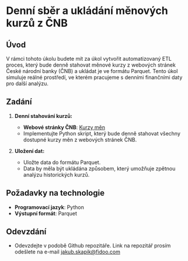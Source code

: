 # Denní sběr a ukládání měnových kurzů z ČNB

## Úvod

V rámci tohoto úkolu budete mít za úkol vytvořit automatizovaný ETL proces, který bude denně stahovat měnové kurzy z webových stránek České národní banky (ČNB) a ukládat je ve formátu Parquet. Tento úkol simuluje reálné prostředí, ve kterém pracujeme s denními finančními daty pro další analýzu.

## Zadání

1. **Denní stahování kurzů:**
   - **Webové stránky ČNB**: [Kurzy měn](https://www.cnb.cz/cs/financni-trhy/devizovy-trh/)
   - Implementujte Python skript, který bude denně stahovat všechny dostupné kurzy měn z webových stránek ČNB.
  
2. **Uložení dat:**
   - Uložte data do formátu Parquet.
   - Data by měla být ukládána způsobem, který umožňuje zpětnou analýzu historických kurzů.

## Požadavky na technologie

- **Programovací jazyk**: Python
- **Výstupní formát**: Parquet

## Odevzdání
- Odevzdejte v podobě Github repozitáře. Link na repozitář prosím odešlete na e-mail jakub.skapik@fidoo.com
